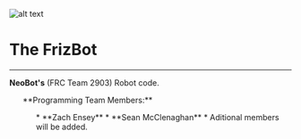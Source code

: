 ![alt text](http://i48.tinypic.com/jpkakz_th.png "NeoBot's Logo")
# The FrizBot
***
**NeoBot's** (FRC Team 2903) Robot code.

<ul>**Programming Team Members:**<ul>
  * **Zach Ensey**  
  * **Sean McClenaghan**
  * Aditional members will be added.
